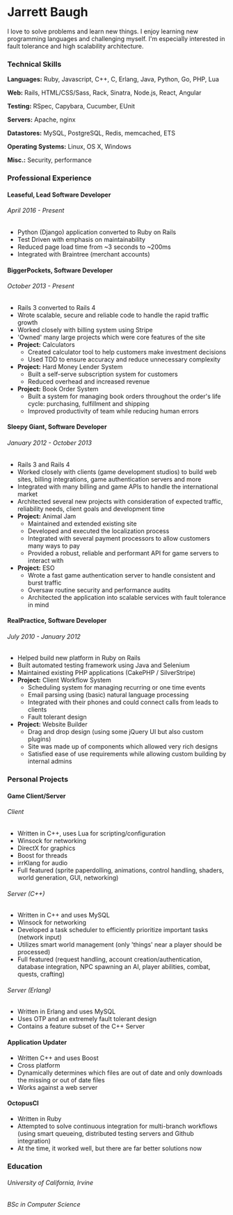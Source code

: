 # Jarrett Baugh
I love to solve problems and learn new things. I enjoy learning new programming languages and challenging myself. I'm especially interested in fault tolerance and high scalability architecture.

### Technical Skills
**Languages:** Ruby, Javascript, C++, C, Erlang, Java, Python, Go, PHP, Lua

**Web:** Rails, HTML/CSS/Sass, Rack, Sinatra, Node.js, React, Angular

**Testing:** RSpec, Capybara, Cucumber, EUnit

**Servers:** Apache, nginx

**Datastores:** MySQL, PostgreSQL, Redis, memcached, ETS

**Operating Systems:** Linux, OS X, Windows

**Misc.:** Security, performance


### Professional Experience
#### Leaseful, Lead Software Developer
###### April 2016 - Present
- Python (Django) application converted to Ruby on Rails
- Test Driven with emphasis on maintainability
- Reduced page load time from ~3 seconds to ~200ms
- Integrated with Braintree (merchant accounts)

#### BiggerPockets, Software Developer
###### October 2013 - Present
- Rails 3 converted to Rails 4 
- Wrote scalable, secure and reliable code to handle the rapid traffic growth
- Worked closely with billing system using Stripe
- 'Owned' many large projects which were core features of the site
- **Project:** Calculators
  - Created calculator tool to help customers make investment decisions
  - Used TDD to ensure accuracy and reduce unnecessary complexity
- **Project:** Hard Money Lender System
  - Built a self-serve subscription system for customers
  - Reduced overhead and increased revenue
- **Project:** Book Order System
  - Built a system for managing book orders throughout the order's life cycle: purchasing, fulfillment and shipping
  - Improved productivity of team while reducing human errors

#### Sleepy Giant, Software Developer
###### January 2012 - October 2013
- Rails 3 and Rails 4
- Worked closely with clients (game development studios) to build web sites, billing integrations, game authentication servers and more
- Integrated with many billing and game APIs to handle the international market
- Architected several new projects with consideration of expected traffic, reliability needs, client goals and development time
- **Project:** Animal Jam
  - Maintained and extended existing site
  - Developed and executed the localization process
  - Integrated with several payment processors to allow customers many ways to pay
  - Provided a robust, reliable and performant API for game servers to interact with
- **Project:** ESO
  - Wrote a fast game authentication server to handle consistent and burst traffic
  - Oversaw routine security and performance audits
  - Architected the application into scalable services with fault tolerance in mind
  
#### RealPractice, Software Developer
###### July 2010 - January 2012
- Helped build new platform in Ruby on Rails
- Built automated testing framework using Java and Selenium
- Maintained existing PHP applications (CakePHP / SilverStripe)
- **Project:** Client Workflow System
  - Scheduling system for managing recurring or one time events
  - Email parsing using (basic) natural language processing
  - Integrated with their phones and could connect calls from leads to clients
  - Fault tolerant design
- **Project:** Website Builder
  - Drag and drop design (using some jQuery UI but also custom plugins)
  - Site was made up of components which allowed very rich designs
  - Satisfied ease of use requirements while allowing custom building by internal admins

### Personal Projects
#### Game Client/Server
###### Client
- Written in C++, uses Lua for scripting/configuration
- Winsock for networking
- DirectX for graphics
- Boost for threads
- irrKlang for audio
- Full featured (sprite paperdolling, animations, control handling, shaders, world generation, GUI, networking)

###### Server (C++)
- Written in C++ and uses MySQL
- Winsock for networking
- Developed a task scheduler to efficiently prioritize important tasks (network input)
- Utilizes smart world management (only 'things' near a player should be processed)
- Full featured (request handling, account creation/authentication, database integration, NPC spawning an AI, player abilities, combat, quests, crafting)

###### Server (Erlang)
- Written in Erlang and uses MySQL
- Uses OTP and an extremely fault tolerant design
- Contains a feature subset of the C++ Server

#### Application Updater
- Written C++ and uses Boost
- Cross platform
- Dynamically determines which files are out of date and only downloads the missing or out of date files
- Works against a web server

#### OctopusCI
- Written in Ruby
- Attempted to solve continuous integration for multi-branch workflows (using smart queueing, distributed testing servers and Github integration)
- At the time, it worked well, but there are far better solutions now

### Education
###### University of California, Irvine
###### BSc in Computer Science
